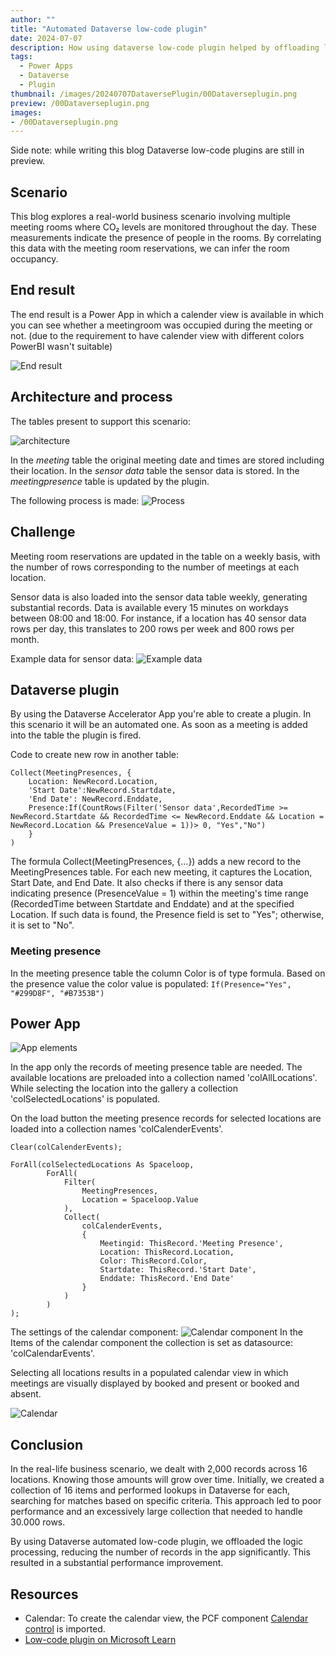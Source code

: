 ```yaml
---
author: ""
title: "Automated Dataverse low-code plugin"
date: 2024-07-07
description: How using dataverse low-code plugin helped by offloading logic process resulted in a substantial performance improvement.
tags:
  - Power Apps
  - Dataverse
  - Plugin
thumbnail: /images/20240707DataversePlugin/00Dataverseplugin.png
preview: /00Dataverseplugin.png
images: 
- /00Dataverseplugin.png
---
```


Side note: while writing this blog Dataverse low-code plugins are still in preview. 

## Scenario
This blog explores a real-world business scenario involving multiple meeting rooms where CO₂ levels are monitored throughout the day. These measurements indicate the presence of people in the rooms. By correlating this data with the meeting room reservations, we can infer the room occupancy.

## End result 
The end result is a Power App in which a calender view is available in which you can see whether a meetingroom was occupied during the meeting or not. (due to the requirement to have calender view with different colors PowerBI wasn't suitable)

![End result](/images/20240707DataversePlugin/end-result.gif)


## Architecture and process
The tables present to support this scenario:

![architecture](/images/20240707DataversePlugin/architecture.png)


In the *meeting*  table the original meeting date and times are stored including their location.
In the *sensor data*  table the sensor data is stored.
In the *meetingpresence* table is updated by the plugin.

The following process is made:
![Process](/images/20240707DataversePlugin/process.png)

## Challenge
Meeting room reservations are updated in the table on a weekly basis, with the number of rows corresponding to the number of meetings at each location.

Sensor data is also loaded into the sensor data table weekly, generating substantial records. Data is available every 15 minutes on workdays between 08:00 and 18:00. For instance, if a location has 40 sensor data rows per day, this translates to 200 rows per week and 800 rows per month.

Example data for sensor data:
![Example data](/images/20240707DataversePlugin/exampledatasensor.png)


## Dataverse plugin
By using the Dataverse Accelerator App you're able to create a plugin.
In this scenario it will be an automated one. As soon as a meeting is added into the table the plugin is fired. 


Code to create new row in another table: 
```
Collect(MeetingPresences, {
    Location: NewRecord.Location, 
    'Start Date':NewRecord.Startdate, 
    'End Date': NewRecord.Enddate, 
    Presence:If(CountRows(Filter('Sensor data',RecordedTime >= NewRecord.Startdate && RecordedTime <= NewRecord.Enddate && Location = NewRecord.Location && PresenceValue = 1))> 0, "Yes","No")
    }
)
```
The formula Collect(MeetingPresences, {...}) adds a new record to the MeetingPresences table. For each new meeting, it captures the Location, Start Date, and End Date. It also checks if there is any sensor data indicating presence (PresenceValue = 1) within the meeting's time range (RecordedTime between Startdate and Enddate) and at the specified Location. If such data is found, the Presence field is set to "Yes"; otherwise, it is set to "No".


### Meeting presence
In the meeting presence table the column Color is of type formula. Based on the presence value the color value is populated: `If(Presence="Yes", "#299D8F", "#B7353B")`  


## Power App

![App elements](/images/20240707DataversePlugin/appelements.png)


In the app only the records of meeting presence table are needed. 
The available locations are preloaded into a collection named 'colAllLocations'.
While selecting the location into the gallery a collection 'colSelectedLocations' is populated.

On the load button the meeting presence records for selected locations are loaded into a collection names 'colCalenderEvents'.

```
Clear(colCalenderEvents);

ForAll(colSelectedLocations As Spaceloop, 
        ForAll(
            Filter(
                MeetingPresences,
                Location = Spaceloop.Value 
            ),
            Collect(
                colCalenderEvents,
                {
                    Meetingid: ThisRecord.'Meeting Presence',
                    Location: ThisRecord.Location, 
                    Color: ThisRecord.Color,
                    Startdate: ThisRecord.'Start Date',
                    Enddate: ThisRecord.'End Date'
                }
            )
        ) 
);
```

The settings of the calendar component:
![Calendar component](/images/20240707DataversePlugin/calendarsettings.png)
In the Items of the calendar component the collection is set as datasource: 'colCalendarEvents'.

Selecting all locations results in a populated calendar view in which meetings are visually displayed by booked and present or booked and absent. 

![Calendar](/images/20240707DataversePlugin/calendar.png)

## Conclusion
In the real-life business scenario, we dealt with 2,000 records across 16 locations. Knowing those amounts will grow over time. Initially, we created a collection of 16 items and performed lookups in Dataverse for each, searching for matches based on specific criteria. This approach led to poor performance and an excessively large collection that needed to handle 30.000 rows.

By using Dataverse automated low-code plugin, we offloaded the logic processing, reducing the number of records in the app significantly. This resulted in a substantial performance improvement.

## Resources
* Calendar: To create the calendar view, the PCF component [Calendar control](https://pcf.gallery/calendar-control/) is imported.
* [Low-code plugin on Microsoft Learn](https://learn.microsoft.com/en-us/power-apps/maker/data-platform/low-code-plug-ins?tabs=automated)


